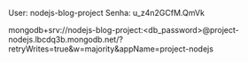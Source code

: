 User: nodejs-blog-project
Senha: u_z4n2GCfM.QmVk

mongodb+srv://nodejs-blog-project:<db_password>@project-nodejs.lbcdq3b.mongodb.net/?retryWrites=true&w=majority&appName=project-nodejs
